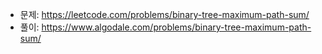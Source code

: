 - 문제: https://leetcode.com/problems/binary-tree-maximum-path-sum/
- 풀이: https://www.algodale.com/problems/binary-tree-maximum-path-sum/
